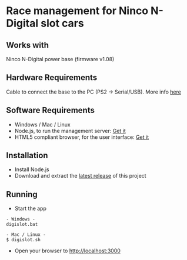 # Race management for Ninco N-Digital slot cars

## Works with
Ninco N-Digital power base (firmware v1.08)

## Hardware Requirements
Cable to connect the base to the PC (PS2 -> Serial/USB). More info [here](http://www.slotbaer.de/index.php/ninco-n-digital/24-n-digital-rechner-kopplung)

## Software Requirements
- Windows / Mac / Linux
- Node.js, to run the management server: [Get it](http://nodejs.org)
- HTML5 compliant browser, for the user interface: [Get it](http://www.google.com/chrome)

## Installation
- Install Node.js
- Download and extract the [latest release](https://github.com/fstof/digislot-racer/releases) of this project

## Running
- Start the app
```
- Windows -
digislot.bat

- Mac / Linux -
$ digislot.sh
```
- Open your browser to [http://localhost:3000](http://localhost:3000)
